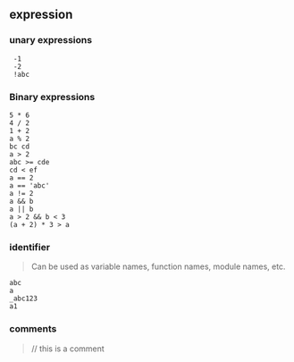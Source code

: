 ## expression

### unary expressions
```
 -1 
 -2
 !abc

```


### Binary expressions
```
5 * 6
4 / 2
1 + 2
a % 2
bc cd
a > 2
abc >= cde
cd < ef
a == 2
a == 'abc'
a != 2
a && b
a || b
a > 2 && b < 3
(a + 2) * 3 > a

```

### identifier

> Can be used as variable names, function names, module names, etc.

```
abc
a
_abc123
a1
```

### comments
> // this is a comment
